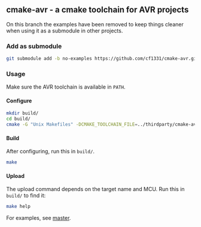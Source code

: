 ## cmake-avr - a cmake toolchain for AVR projects

On this branch the examples have been removed to keep things cleaner when using it as a submodule in other projects.

### Add as submodule

```bash
git submodule add -b no-examples https://github.com/cf1331/cmake-avr.git thirdparty/cmake-avr
```

### Usage

Make sure the AVR toolchain is available in `PATH`.

#### Configure

```bash
mkdir build/
cd build/
cmake -G "Unix Makefiles" -DCMAKE_TOOLCHAIN_FILE=../thirdparty/cmake-avr/generic-gcc-avr.cmake ../
```

#### Build

After configuring, run this in `build/`.

```bash
make
```

#### Upload

The upload command depends on the target name and MCU. Run this in `build/` to find it:

```bash
make help
```


For examples, see [master](/cf1331/cmake_avr/tree/master).
